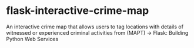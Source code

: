 # flask-interactive-crime-map
An interactive crime map that allows users to tag locations with
details of witnessed or experienced criminal activities from
(MAPT) -> Flask: Building Python Web Services

